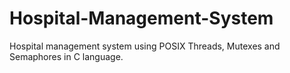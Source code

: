 # Hospital-Management-System
Hospital management system using POSIX Threads, Mutexes and Semaphores in C language.
